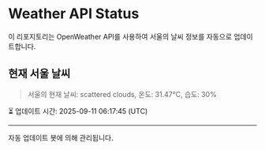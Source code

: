 
# Weather API Status

이 리포지토리는 OpenWeather API를 사용하여 서울의 날씨 정보를 자동으로 업데이트합니다.

## 현재 서울 날씨
> 서울의 현재 날씨: scattered clouds, 온도: 31.47°C, 습도: 30%

⏳ 업데이트 시간: 2025-09-11 06:17:45 (UTC)

---
자동 업데이트 봇에 의해 관리됩니다.
